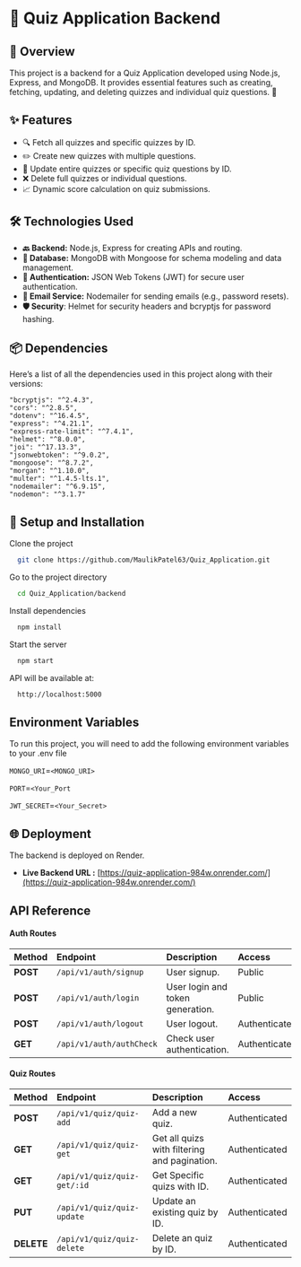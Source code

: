
# 🎯 Quiz Application Backend

## 🌟 Overview

This project is a backend for a Quiz Application developed using Node.js, Express, and MongoDB. It provides essential features such as creating, fetching, updating, and deleting quizzes and individual quiz questions. 🚀
## ✨ Features

- 🔍 Fetch all quizzes and specific quizzes by ID.
- ✏️ Create new quizzes with multiple questions.
- 🔄 Update entire quizzes or specific quiz questions by ID.
- ❌ Delete full quizzes or individual questions.
- 📈 Dynamic score calculation on quiz submissions.


## 🛠️ Technologies Used

- **🔙 Backend:** Node.js, Express for creating APIs and routing.
- **💾 Database:** MongoDB with Mongoose for schema modeling and data management.
- **🔑 Authentication:** JSON Web Tokens (JWT) for secure user authentication.
- **📧 Email Service:** Nodemailer for sending emails (e.g., password resets).
- **🛡 Security**: Helmet for security headers and bcryptjs for password hashing.
## 📦 Dependencies

Here’s a list of all the dependencies used in this project along with their versions:

```bash{
"bcryptjs": "^2.4.3",
"cors": "^2.8.5",
"dotenv": "^16.4.5",
"express": "^4.21.1",
"express-rate-limit": "^7.4.1",
"helmet": "^8.0.0",
"joi": "^17.13.3",
"jsonwebtoken": "^9.0.2",
"mongoose": "^8.7.2",
"morgan": "^1.10.0",
"multer": "^1.4.5-lts.1",
"nodemailer": "^6.9.15",
"nodemon": "^3.1.7"
  ```


## 🚀 Setup and Installation

Clone the project

```bash
  git clone https://github.com/MaulikPatel63/Quiz_Application.git
```

Go to the project directory

```bash
  cd Quiz_Application/backend
```

Install dependencies

```bash
  npm install
```

Start the server

```bash
  npm start
```

API will be available at:

```bash
  http://localhost:5000
```


## Environment Variables

To run this project, you will need to add the following environment variables to your .env file

`MONGO_URI`=`<MONGO_URI>`

`PORT`=`<Your_Port`

`JWT_SECRET`=`<Your_Secret>`


## 🌐 Deployment

The backend is deployed on Render.

- **Live Backend URL :** [https://quiz-application-984w.onrender.com/](https://quiz-application-984w.onrender.com/)


## API Reference

#### Auth Routes

| Method | Endpoint | Description | Access |
| :-------- | :------- | :------------------------- |:------------------------- |
| **POST** | `/api/v1/auth/signup` | User signup. | Public |
| **POST** | `/api/v1/auth/login` | User login and token generation. | Public |
| **POST** | `/api/v1/auth/logout` | User logout. | Authenticated |
| **GET** | `/api/v1/auth/authCheck` | Check user authentication. | Authenticated |

#### Quiz Routes

| Method | Endpoint | Description | Access |
| :-------- | :------- | :------------------------- |:------------------------- |
| **POST** | `/api/v1/quiz/quiz-add` | Add a new quiz. | Authenticated |
| **GET** | `/api/v1/quiz/quiz-get` | Get all quizs with filtering and pagination. | Authenticated |
| **GET** | `/api/v1/quiz/quiz-get/:id` | Get Specific quizs with ID. | Authenticated |
| **PUT** | `/api/v1/quiz/quiz-update` | Update an existing quiz by ID. | Authenticated |
| **DELETE** | `/api/v1/quiz/quiz-delete` | Delete an quiz by ID. | Authenticated |
